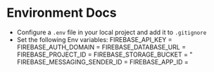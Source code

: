 # Environment Docs
- Configure a `.env` file in your local project and add it to `.gitignore`
- Set the following Env variables:
    FIREBASE_API_KEY = 
    FIREBASE_AUTH_DOMAIN = 
    FIREBASE_DATABASE_URL = 
    FIREBASE_PROJECT_ID = 
    FIREBASE_STORAGE_BUCKET = "
    FIREBASE_MESSAGING_SENDER_ID = 
    FIREBASE_APP_ID = 
